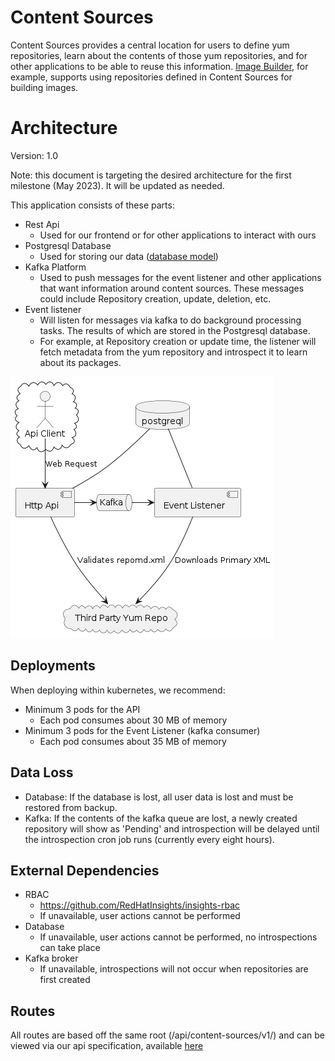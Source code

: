 # Content Sources

Content Sources provides a central location for users to define yum repositories, learn about the contents of those yum repositories, and for other applications to be able to reuse this information.  [Image Builder](https://github.com/osbuild/image-builder), for example, supports using repositories defined in Content Sources for building images.

# Architecture

Version: 1.0

Note: this document is targeting the desired architecture for the first milestone (May 2023).  It will be updated as needed.

This application consists of these parts:
* Rest Api
  * Used for our frontend or for other applications to interact with ours
* Postgresql Database
  * Used for storing our data ([database model](https://www.plantuml.com/plantuml/proxy?cache=no&src=https://raw.githubusercontent.com/content-services/content-sources-backend/main/docs/db-model.puml))
* Kafka Platform
  * Used to push messages for the event listener and other applications that want information around content sources.  These messages could include Repository creation, update, deletion, etc.
* Event listener
  * Will listen for messages via kafka to do background processing tasks.  The results of which are stored in the Postgresql database.
  * For example, at Repository creation or update time, the listener will fetch metadata from the yum repository and introspect it to learn about its packages.

![](architecture.png)

## Deployments

When deploying within kubernetes, we recommend:
 * Minimum 3 pods for the API
   * Each pod consumes about 30 MB of memory
 * Minimum 3 pods for the Event Listener (kafka consumer)
   * Each pod consumes about 35 MB of memory

## Data Loss
 * Database: If the database is lost, all user data is lost and must be restored from backup.
 * Kafka: If the contents of the kafka queue are lost, a newly created repository will show as 'Pending' and introspection will be delayed until the introspection cron job runs (currently every eight hours).

## External Dependencies
 * RBAC
   * https://github.com/RedHatInsights/insights-rbac
   * If unavailable, user actions cannot be performed
 * Database
   * If unavailable, user actions cannot be performed, no introspections can take place
 * Kafka broker
   * If unavailable, introspections will not occur when repositories are first created

## Routes
All routes are based off the same root (/api/content-sources/v1/) and can be viewed via our api specification, available [here](https://redocly.github.io/redoc/?url=https://raw.githubusercontent.com/content-services/content-sources-backend/main/api/openapi.json)
